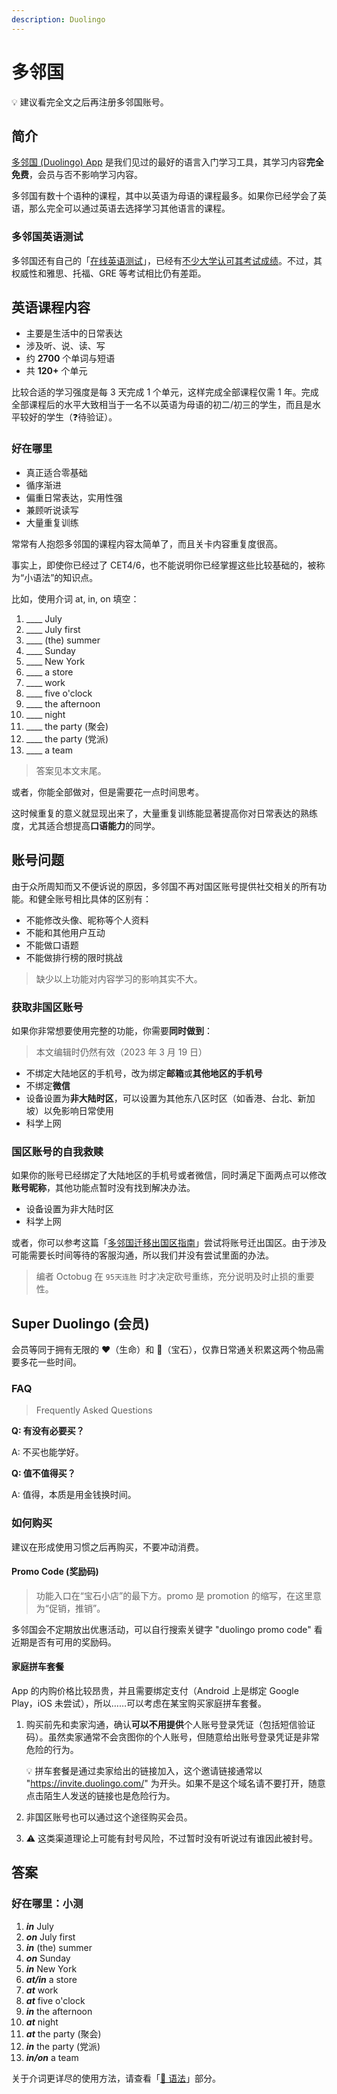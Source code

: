 ```yaml
---
description: Duolingo
---
```


# 多邻国

<!--@include: ../.vitepress/hack.md-->

💡 建议看完全文之后再注册多邻国账号。

## 简介

[多邻国 (Duolingo) App](https://www.duolingo.com/) 是我们见过的最好的语言入门学习工具，其学习内容**完全免费**，会员与否不影响学习内容。

多邻国有数十个语种的课程，其中以英语为母语的课程最多。如果你已经学会了英语，那么完全可以通过英语去选择学习其他语言的课程。

### 多邻国英语测试

多邻国还有自己的「[在线英语测试](https://englishtest.duolingo.com/)」，已经有[不少大学认可其考试成绩](https://englishtest.duolingo.com/institutions)。不过，其权威性和雅思、托福、GRE 等考试相比仍有差距。

## 英语课程内容

- 主要是生活中的日常表达
- 涉及听、说、读、写
- 约 **2700** 个单词与短语
- 共 **120+** 个单元

比较合适的学习强度是每 3 天完成 1 个单元，这样完成全部课程仅需 1 年。完成全部课程后的水平大致相当于一名不以英语为母语的初二/初三的学生，而且是水平较好的学生（❓待验证）。

### 好在哪里

- 真正适合零基础
- 循序渐进
- 偏重日常表达，实用性强
- 兼顾听说读写
- 大量重复训练

常常有人抱怨多邻国的课程内容太简单了，而且关卡内容重复度很高。

事实上，即使你已经过了 CET4/6，也不能说明你已经掌握这些比较基础的，被称为“小语法”的知识点。

比如，使用介词 at, in, on 填空：

1. ____ July
2. ____ July first
3. ____ (the) summer
4. ____ Sunday
5. ____ New York
6. ____ a store
7. ____ work
8. ____ five o'clock
9. ____ the afternoon
10. ____ night
11. ____ the party (聚会)
12. ____ the party (党派)
13. ____ a team

> 答案见本文末尾。

或者，你能全部做对，但是需要花一点时间思考。

这时候重复的意义就显现出来了，大量重复训练能显著提高你对日常表达的熟练度，尤其适合想提高**口语能力**的同学。

## 账号问题

由于众所周知而又不便诉说的原因，多邻国不再对国区账号提供社交相关的所有功能。和健全账号相比具体的区别有：

- 不能修改头像、昵称等个人资料
- 不能和其他用户互动
- 不能做口语题
- 不能做排行榜的限时挑战

> 缺少以上功能对内容学习的影响其实不大。

### 获取非国区账号

如果你非常想要使用完整的功能，你需要**同时做到**：

> 本文编辑时仍然有效（2023 年 3 月 19 日）

- 不绑定大陆地区的手机号，改为绑定**邮箱**或**其他地区的手机号**
- 不绑定**微信**
- 设备设置为**非大陆时区**，可以设置为其他东八区时区（如香港、台北、新加坡）以免影响日常使用
- 科学上网

### 国区账号的自我救赎

如果你的账号已经绑定了大陆地区的手机号或者微信，同时满足下面两点可以修改**账号昵称**，其他功能点暂时没有找到解决办法。

- 设备设置为非大陆时区
- 科学上网

或者，你可以参考这篇「[多邻国迁移出国区指南](https://shuxiao.wang/posts/duolingo-refugee/)」尝试将账号迁出国区。由于涉及可能需要长时间等待的客服沟通，所以我们并没有尝试里面的办法。

> 编者 Octobug 在 `95天连胜` 时才决定砍号重练，充分说明及时止损的重要性。

## Super Duolingo (会员)

会员等同于拥有无限的 ❤️（生命）和 💎（宝石），仅靠日常通关积累这两个物品需要多花一些时间。

### FAQ

> Frequently Asked Questions

**Q: 有没有必要买？**

A: 不买也能学好。

**Q: 值不值得买？**

A: 值得，本质是用金钱换时间。

### 如何购买

建议在形成使用习惯之后再购买，不要冲动消费。

#### Promo Code (奖励码)

> 功能入口在“宝石小店”的最下方。promo 是 promotion 的缩写，在这里意为“促销，推销”。

多邻国会不定期放出优惠活动，可以自行搜索关键字 "duolingo promo code" 看近期是否有可用的奖励码。

#### 家庭拼车套餐

App 的内购价格比较昂贵，并且需要绑定支付（Android 上是绑定 Google Play，iOS 未尝试），所以……可以考虑在某宝购买家庭拼车套餐。

1. 购买前先和卖家沟通，确认**可以不用提供**个人账号登录凭证（包括短信验证码）。虽然卖家通常不会贪图你的个人账号，但随意给出账号登录凭证是非常危险的行为。

    💡 拼车套餐是通过卖家给出的链接加入，这个邀请链接通常以 "<https://invite.duolingo.com/>" 为开头。如果不是这个域名请不要打开，随意点击陌生人发送的链接也是危险行为。

2. 非国区账号也可以通过这个途径购买会员。
3. ⚠️ 这类渠道理论上可能有封号风险，不过暂时没有听说过有谁因此被封号。

## 答案

### 好在哪里：小测

1. ***in*** July
2. ***on*** July first
3. ***in*** (the) summer
4. ***on*** Sunday
5. ***in*** New York
6. ***at/in*** a store
7. ***at*** work
8. ***at*** five o'clock
9. ***in*** the afternoon
10. ***at*** night
11. ***at*** the party (聚会)
12. ***in*** the party (党派)
13. ***in/on*** a team

关于介词更详尽的使用方法，请查看「[📓 语法](/content/grammar/)」部分。
